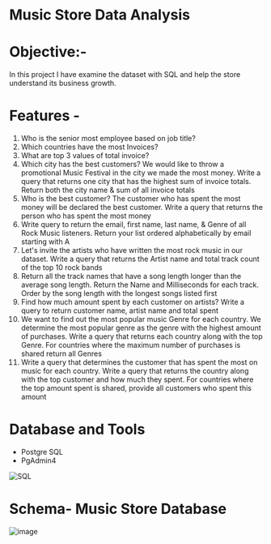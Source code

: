 # Music Store Data Analysis

# Objective:-
In this project I have examine the dataset with SQL and help the store understand its business growth.

# Features -
1.	Who is the senior most employee based on job title? 
2.	Which countries have the most Invoices?
3.	What are top 3 values of total invoice? 
4.	Which city has the best customers? We would like to throw a promotional Music Festival in the city we made the most money. Write a query that returns one city that has the highest sum of invoice totals. Return both the city name & sum of all invoice totals 
5.	Who is the best customer? The customer who has spent the most money will be declared the best customer. Write a query that returns the person who has spent the most money 
6.	Write query to return the email, first name, last name, & Genre of all Rock Music listeners. Return your list ordered alphabetically by email starting with A 
7.	Let's invite the artists who have written the most rock music in our dataset. Write a query that returns the Artist name and total track count of the top 10 rock bands
8.	Return all the track names that have a song length longer than the average song length. Return the Name and Milliseconds for each track. Order by the song length with the longest songs listed first 
9.	Find how much amount spent by each customer on artists? Write a query to return customer name, artist name and total spent 
10.	We want to find out the most popular music Genre for each country. We determine the most popular genre as the genre with the highest amount of purchases. Write a query that returns each country along with the top Genre. For countries where the maximum number of purchases is shared return all Genres
11.	Write a query that determines the customer that has spent the most on music for each country. Write a query that returns the country along with the top customer and how much they spent. For countries where the top amount spent is shared, provide all customers who spent this amount


# Database and Tools
* Postgre SQL
* PgAdmin4
  
![SQL](https://img.icons8.com/arcade/256/sql.png)

# Schema- Music Store Database  
![image](https://github.com/Addy-m9/DATA-ANALYST-PORTFOLIO/assets/47582953/90eb4ba1-16fa-42a0-b0db-e7743250e4fd)
